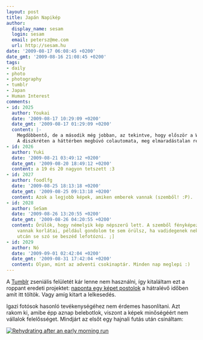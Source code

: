 ```yaml
---
layout: post
title: Japán Napikép
author:
  display_name: sesam
  login: sesam
  email: petersz@me.com
  url: http://sesam.hu
date: '2009-08-17 06:08:45 +0200'
date_gmt: '2009-08-16 21:08:45 +0200'
tags:
- daily
- photo
- photography
- tumblr
- Japan
- Human Interest
comments:
- id: 2025
  author: Youkai
  date: '2009-08-17 10:29:09 +0200'
  date_gmt: '2009-08-17 01:29:09 +0200'
  content: |-
    Megdöbbentő, de a második még jobban, az tekintve, hogy először a Win 7 is lefagyott tőle a döbbenettől XD.
    A diszkréten a háttérben megbúvó colautomata, meg elmaradástalan része a japán utcaképnek :D
- id: 2026
  author: Yuki
  date: '2009-08-21 03:49:12 +0200'
  date_gmt: '2009-08-20 18:49:12 +0200'
  content: a 19 és 20 nagyon tetszett :3
- id: 2027
  author: foodlfg
  date: '2009-08-25 18:13:18 +0200'
  date_gmt: '2009-08-25 09:13:18 +0200'
  content: Azok a legjobb képek, amiken emberek vannak (szemből! :P).
- id: 2028
  author: SeSam
  date: '2009-08-26 13:20:55 +0200'
  date_gmt: '2009-08-26 04:20:55 +0200'
  content: Örülök, hogy némelyik kép népszerű lett. A szemből fényképezésnek sajnos
    vannak korlátai, például gondolom te sem örülsz, ha vadidegenek nekiállnak a nyílt
    utcán se szó se beszéd lefotózni. ;]
- id: 2029
  author: Nó
  date: '2009-09-01 02:42:04 +0200'
  date_gmt: '2009-08-31 17:42:04 +0200'
  content: Olyan, mint az adventi csokinaptár. Minden nap meglepi :)
---
```


A [Tumblr](http://tumblr.com) zseniális felületét kár lenne nem használni, így kitaláltam ezt a roppant eredeti projektet: [naponta egy képet postolok](http://sesam.tumblr.com) a hátralévő időben amit itt töltök. Vagy amíg kitart a lelkesedés.

Igazi fotósok hasonló tevékenységéhez nem érdemes hasonlítani. Azt rakom ki, amibe épp aznap belebotlok, viszont a képek minőségéért nem vállalok felelősséget. Mindjárt az elsőt egy hajnali futás után csináltam:

[![Rehydrating after an early morning run](http://farm4.static.flickr.com/3463/3823602479_a1ff04888f.jpg)](http://sesam.tumblr.com)
